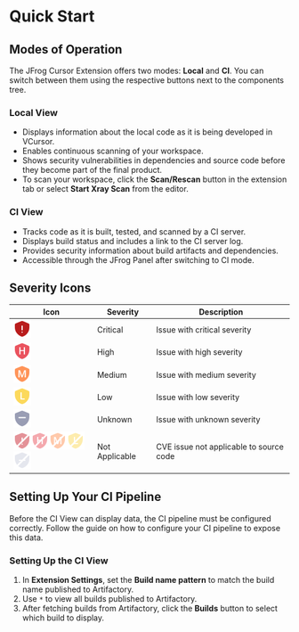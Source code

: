# Quick Start

## **Modes of Operation**

The JFrog Cursor Extension offers two modes: **Local** and **CI**. You can switch between them using the respective buttons next to the components tree.

### **Local View**

* Displays information about the local code as it is being developed in VCursor.
* Enables continuous scanning of your workspace.
* Shows security vulnerabilities in dependencies and source code before they become part of the final product.
* To scan your workspace, click the **Scan/Rescan** button in the extension tab or select **Start Xray Scan** from the editor.

### **CI View**

* Tracks code as it is built, tested, and scanned by a CI server.
* Displays build status and includes a link to the CI server log.
* Provides security information about build artifacts and dependencies.
* Accessible through the JFrog Panel after switching to CI mode.

## **Severity Icons**

| Icon                                                                                                                                                                                                                                                                    | Severity       | Description                             |
| ----------------------------------------------------------------------------------------------------------------------------------------------------------------------------------------------------------------------------------------------------------------------- | -------------- | --------------------------------------- |
| ![](../../../.gitbook/assets/Critical.png)                                                                                                                                                                                                                              | Critical       | Issue with critical severity            |
| ![](../../../.gitbook/assets/High.png)                                                                                                                                                                                                                                  | High           | Issue with high severity                |
| ![](../../../.gitbook/assets/Medium.png)                                                                                                                                                                                                                                | Medium         | Issue with medium severity              |
| ![](../../../.gitbook/assets/Low.png)                                                                                                                                                                                                                                   | Low            | Issue with low severity                 |
| ![](../../../.gitbook/assets/Unknown.png)                                                                                                                                                                                                                               | Unknown        | Issue with unknown severity             |
| ![](../../../.gitbook/assets/notApplicableCritical.png)![](../../../.gitbook/assets/notApplicableHigh.png)![](../../../.gitbook/assets/notApplicableMedium.png)![](../../../.gitbook/assets/notApplicableLow.png)![](../../../.gitbook/assets/notApplicableUnknown.png) | Not Applicable | CVE issue not applicable to source code |

## **Setting Up Your CI Pipeline**

Before the CI View can display data, the CI pipeline must be configured correctly. Follow the guide on how to configure your CI pipeline to expose this data.

### **Setting Up the CI View**

1. In **Extension Settings**, set the **Build name pattern** to match the build name published to Artifactory.
2. Use `*` to view all builds published to Artifactory.
3. After fetching builds from Artifactory, click the **Builds** button to select which build to display.
